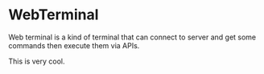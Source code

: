 # WebTerminal

Web terminal is a kind of terminal that can connect to server and get some commands then execute them via
APIs.

This is very cool.